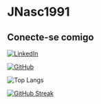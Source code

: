 
# JNasc1991

## Conecte-se comigo

[![LinkedIn](https://img.shields.io/badge/LinkedIn-0077B5?style=for-the-badge&logo=linkedin&logoColor=white)](https://www.linkedin.com/in/jhonathan-alvim/)

[![GitHub](https://img.shields.io/badge/GitHub-100000?style=for-the-badge&logo=github&logoColor=white)](https://github.com/jnasc1991)

![Top Langs](https://github-readme-stats-git-masterrstaa-rickstaa.vercel.app/api/top-langs/?username=jnasc1991&layout=compact&bg_color=000&border_color=30A3DC&title_color=E94D5F&text_color=FFF)

[![GitHub Streak](https://streak-stats.demolab.com/?user=jnasc1991&theme=dark&background=000&border=30A3DC&dates=FFF)](https://git.io/streak-stats)
